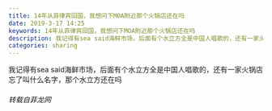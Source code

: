 ```yaml
---
title: 14年从菲律宾回国，我想问下MOA附近那个火锅店还在吗
date: 2019-3-17 14:25
keywords: 14年从菲律宾回国，我想问下MOA附近那个火锅店还在吗
description: 我记得有sea said海鲜市场，后面有个水立方全是中国人唱歌的，还有一家火锅店忘了叫什么名字，那个水立方还在吗
categories: sharing
---
```

<td class="t_f" id="postmessage_3242337">

我记得有sea said海鲜市场，后面有个水立方全是中国人唱歌的，还有一家火锅店忘了叫什么名字，那个水立方还在吗</td>
###### 转载自菲龙网